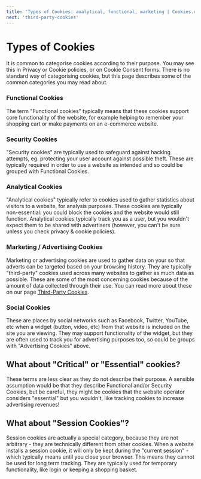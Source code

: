 ```yaml
---
title: 'Types of Cookies: analytical, functional, marketing | Cookies.education'
next: 'third-party-cookies'
---
```


# Types of Cookies

It is common to categorise cookies according to their purpose. You may see this in Privacy or Cookie policies, or on Cookie Consent forms. There is no standard way of categorising cookies, but this page describes some of the common categories you may read about.

### Functional Cookies

The term "Functional cookies" typically means that these cookies support core functionality of the website, for example helping to remember your shopping cart or make payments on an e-commerce website.

### Security Cookies

"Security cookies" are typically used to safeguard against hacking attempts, eg. protecting your user account against possible theft. These are typically required in order to use a website as intended and so could be grouped with Functional Cookies.

### Analytical Cookies

"Analytical cookies" typically refer to cookies used to gather statistics about visitors to a website, for analysis purposes. These cookies are typically non-essential: you could block the cookies and the website would still function. Analytical cookies typically track you as a user, but you wouldn't expect them to be shared with advertisers (however, you can't be sure unless you check privacy & cookie policies).

### Marketing / Advertising Cookies

Marketing or advertising cookies are used to gather data on your so that adverts can be targeted based on your browsing history. They are typically "third-party" cookies used across many websites to gather as much data as possible. These are some of the most concerning cookies because of the amount of data collected through their use. You can read more about these on our page [Third-Party Cookies](./third-party-cookies.md).

### Social Cookies

These are places by social networks such as Facebook, Twitter, YouTube, etc when a widget (button, video, etc) from that website is included on the site you are viewing. They may support functionality of the widget, but they are often used to track you for advertising purposes too, so could be groups with "Advertising Cookies" above.

## What about "Critical" or "Essential" cookies?

These terms are less clear as they do not describe their purpose. A sensible assumption would be that they describe Functional and/or Security Cookies, but be careful, they might be cookies that the website operator considers "essential" but you wouldn't, like tracking cookies to increase advertising revenues!

## What about "Session Cookies"?

Session cookies are actually a special category, because they are not arbitrary - they are technically different from other cookies. When a website installs a session cookie, it will only be kept during the "current session" - which typically means until you close your browser. This means they cannot be used for long term tracking. They are typically used for temporary functionality, like login or keeping a shopping basket.

